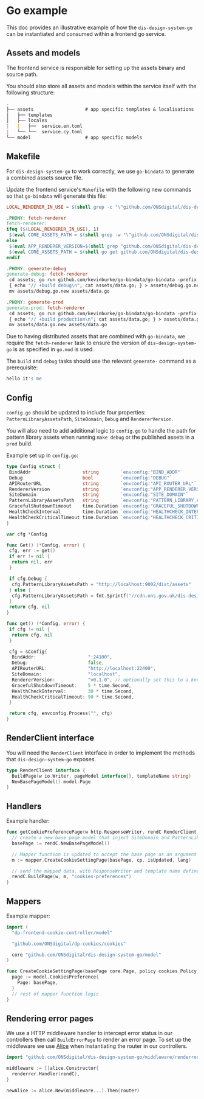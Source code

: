 # Go example

This doc provides an illustrative example of how the `dis-design-system-go` can be instantiated and consumed within a frontend go service.

## Assets and models

The frontend service is responsible for setting up the assets binary and source path.

You should also store all assets and models within the service itself with the following structure:

```md
.
├── assets                   # app specific templates & localisations 
│   ├── templates          
│   ├── locales  
|   |   ├──  service.en.toml
|   └── └──  service.cy.toml
└── model                    # app specific models
```

## Makefile

For `dis-design-system-go` to work correctly, we use `go-bindata` to generate a combined assets source file.

Update the frontend service's `Makefile` with the following new commands so that `go-bindata` will generate this file:

```Makefile
LOCAL_RENDERER_IN_USE = $(shell grep -c "\"github.com/ONSdigital/dis-design-system-go\" =" go.mod)

.PHONY: fetch-renderer
fetch-renderer:
ifeq ($(LOCAL_RENDERER_IN_USE), 1)
 $(eval CORE_ASSETS_PATH = $(shell grep -w "\"github.com/ONSdigital/dis-design-system-go\" =>" go.mod | awk -F '=> ' '{print $$2}' | tr -d '"'))
else
 $(eval APP_RENDERER_VERSION=$(shell grep "github.com/ONSdigital/dis-design-system-go" go.mod | cut -d ' ' -f2 ))
 $(eval CORE_ASSETS_PATH = $(shell go get github.com/ONSdigital/dis-design-system-go@$(APP_RENDERER_VERSION) && go list -f '{{.Dir}}' -m github.com/ONSdigital/dis-design-system-go))
endif

.PHONY: generate-debug
generate-debug: fetch-renderer
 cd assets; go run github.com/kevinburke/go-bindata/go-bindata -prefix $(CORE_ASSETS_PATH)/assets -debug -o data.go -pkg assets locales/... templates/... $(CORE_ASSETS_PATH)/assets/locales/... $(CORE_ASSETS_PATH)/assets/templates/...
 { echo "// +build debug\n"; cat assets/data.go; } > assets/debug.go.new
 mv assets/debug.go.new assets/data.go

.PHONY: generate-prod
generate-prod: fetch-renderer
 cd assets; go run github.com/kevinburke/go-bindata/go-bindata -prefix $(CORE_ASSETS_PATH)/assets -o data.go -pkg assets locales/... templates/... $(CORE_ASSETS_PATH)/assets/locales/... $(CORE_ASSETS_PATH)/assets/templates/...
 { echo "// +build production\n"; cat assets/data.go; } > assets/data.go.new
 mv assets/data.go.new assets/data.go
```

Due to having distributed assets that are combined with `go-bindata`, we require the `fetch-renderer` task to ensure the version of `dis-design-system-go` is as specified in `go.mod` is used.

The `build` and `debug` tasks should use the relevant `generate-` command as a prerequisite:

```Makefile
hello it's me
```

## Config

`config.go` should be updated to include four properties: `PatternLibraryAssetsPath`, `SiteDomain`, `Debug` and `RendererVersion`.

You will also need to add additional logic to `config.go` to handle the path for pattern library assets when running `make debug` or the published assets in a `prod` build.

Example set up in `config.go`:

```go
type Config struct {
 BindAddr                   string        `envconfig:"BIND_ADDR"`
 Debug                      bool          `envconfig:"DEBUG"`
 APIRouterURL               string        `envconfig:"API_ROUTER_URL"`
 RendererVersion            string        `envconfig:"APP_RENDERER_VERSION"`
 SiteDomain                 string        `envconfig:"SITE_DOMAIN"`
 PatternLibraryAssetsPath   string        `envconfig:"PATTERN_LIBRARY_ASSETS_PATH"`
 GracefulShutdownTimeout    time.Duration `envconfig:"GRACEFUL_SHUTDOWN_TIMEOUT"`
 HealthCheckInterval        time.Duration `envconfig:"HEALTHCHECK_INTERVAL"`
 HealthCheckCriticalTimeout time.Duration `envconfig:"HEALTHCHECK_CRITICAL_TIMEOUT"`
}

var cfg *Config

func Get() (*Config, error) {
 cfg, err := get()
 if err != nil {
  return nil, err
 }

 if cfg.Debug {
  cfg.PatternLibraryAssetsPath = "http://localhost:9002/dist/assets"
 } else {
  cfg.PatternLibraryAssetsPath = fmt.Sprintf("//cdn.ons.gov.uk/dis-design-system-go/%s", cfg.RendererVersion)
 }
 return cfg, nil
}

func get() (*Config, error) {
 if cfg != nil {
  return cfg, nil
 }

 cfg = &Config{
  BindAddr:                   ":24100",
  Debug:                      false,
  APIRouterURL:               "http://localhost:22400",
  SiteDomain:                 "localhost",
  RendererVersion:            "v0.1.0", // optionally set this to a known stable base
  GracefulShutdownTimeout:    5 * time.Second,
  HealthCheckInterval:        30 * time.Second,
  HealthCheckCriticalTimeout: 90 * time.Second,
 }

 return cfg, envconfig.Process("", cfg)
}
```

## RenderClient interface

You will need the `RenderClient` interface in order to implement the methods that `dis-design-system-go` exposes.

```go
type RenderClient interface {
  BuildPage(w io.Writer, pageModel interface{}, templateName string)
  NewBasePageModel() model.Page
}
```

## Handlers

Example handler:

```go
func getCookiePreferencePage(w http.ResponseWriter, rendC RenderClient, cp cookies.Policy, isUpdated bool, lang string) {
  // create a new base page model that inject SiteDomain and PatternLibraryAssetsPath into the page struct
  basePage := rendC.NewBasePageModel()

  // Mapper function is updated to accept the base page as an argument
  m := mapper.CreateCookieSettingPage(basePage, cp, isUpdated, lang)

  // send the mapped data, with ResponseWriter and template name defined by the actual template file name (e.g. cookies-preferences.tmpl) to the render lib
  rendC.BuildPage(w, m, "cookies-preferences")
}
```

## Mappers

Example mapper:

```go
import (
  "dp-frontend-cookie-controller/model"

  "github.com/ONSdigital/dp-cookies/cookies"

  core "github.com/ONSdigital/dis-design-system-go/model"
)

func CreateCookieSettingPage(basePage core.Page, policy cookies.Policy, isUpdated bool, lang string) model.CookiesPreference {
  page := model.CookiesPreference{
    Page: basePage,
  }
  // rest of mapper function logic
}
```

## Rendering error pages

We use a HTTP middleware handler to intercept error status in our controllers then call `BuildErrorPage` to render an error page. To set up the middleware we use [Alice](https://github.com/justinas/alice) when instantiating the router in our controllers.

```go
import "github.com/ONSdigital/dis-design-system-go/middleware/renderror"

middleware := []alice.Constructor{
  renderror.Handler(rendC),
}

newAlice := alice.New(middleware...).Then(router)
```
